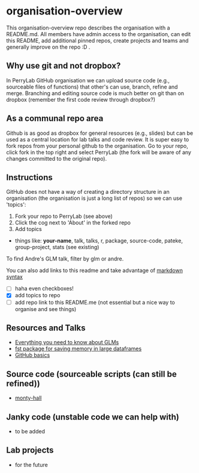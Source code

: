 # organisation-overview
This organisation-overview repo describes the organisation with a README.md. All members have admin access to the organisation, can edit this README, add additional pinned repos, create projects and teams and generally improve on the repo :D .

## Why use git and not dropbox?

In PerryLab GitHub organisation we can upload source code (e.g., sourceable files of functions) that other's can use, branch, refine and merge. Branching and editing source code is much better on git than on dropbox (remember the first code review through dropbox?)

## As a communal repo area

Github is as good as dropbox for general resources (e.g., slides) but can be used as a central location for lab talks and code review. 
It is super easy to fork repos from your personal github to the organisation. Go to your repo, click fork in the top right and select PerryLab (the fork will be aware of any changes committed to the original repo).

## Instructions

GitHub does not have a way of creating a directory structure in an organisation (the organisation is just a long list of repos) so we can use 'topics':

1. Fork your repo to PerryLab (see above)
2. Click the cog next to 'About' in the forked repo
3. Add topics
  - things like: **your-name**, talk, talks, r, package, source-code, pateke, group-project, stats (see existing)

To find Andre's GLM talk, filter by glm or andre.

You can also add links to this readme and take advantage of [markdown syntax](https://guides.github.com/features/mastering-markdown/)

- [ ] haha even checkboxes!
- [x] add topics to repo
- [ ] add repo link to this README.me (not essential but a nice way to organise and see things)

## Resources and Talks

- [Everything you need to know about GLMs](https://github.com/PerryLab/glmTutorial)
- [fst package for saving memory in large dataframes](https://github.com/PerryLab/fst)
- [GitHub basics](https://github.com/PerryLab/GitHub_basics)

## Source code (sourceable scripts (can still be refined))

- [monty-hall](https://github.com/PerryLab/monty_hall)

## Janky code (unstable code we can help with)

- to be added

## Lab projects

- for the future
